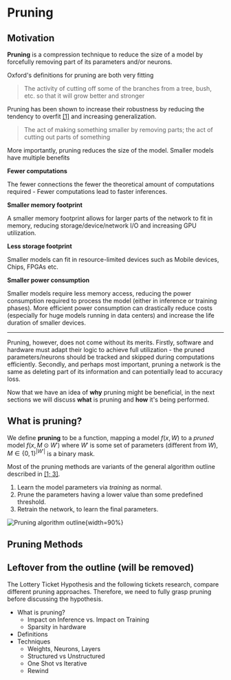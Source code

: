 # Pruning

## Motivation

**Pruning** is a compression technique to reduce the size of a model by forcefully removing part of its parameters and/or neurons.

Oxford's definitions for pruning are both very fitting

> The activity of cutting off some of the branches from a tree, bush, etc. so that it will grow better and stronger

Pruning has been shown to increase their robustness by reducing the tendency to overfit [[1]](#ref-1) and increasing generalization.

> The act of making something smaller by removing parts; the act of cutting out parts of something

More importantly, pruning reduces the size of the model. Smaller models have multiple benefits

**Fewer computations**

The fewer connections the fewer the theoretical amount of computations required - Fewer computations lead to faster inferences.

**Smaller memory footprint**

A smaller memory footprint allows for larger parts of the network to fit in memory, reducing storage/device/network I/O and increasing GPU utilization.

**Less storage footprint**

Smaller models can fit in resource-limited devices such as Mobile devices, Chips, FPGAs etc.

**Smaller power consumption**

Smaller models require less memory access, reducing the power consumption required to process the model (either in inference or training phases). More efficient power consumption can drastically reduce costs (especially for huge models running in data centers) and increase the life duration of smaller devices.

---

Pruning, however, does not come without its merits. Firstly, software and hardware must adapt their logic to achieve full utilization - the pruned parameters/neurons should be tracked and skipped during computations efficiently. Secondly, and perhaps most important, pruning a network is the same as deleting part of its information and can potentially lead to accuracy loss. 

Now that we have an idea of **why** pruning might be beneficial, in the next sections we will discuss **what** is pruning and **how** it's being performed.

## What is pruning?

We define **pruning** to be a function, mapping a model $f(x, W)$ to a _pruned_ model $f(x, M \odot W')$ where $W'$ is some set of parameters (different from $W$), $M \in \{0, 1\}^{|W'|}$ is a binary mask.

Most of the pruning methods are variants of the general algorithm outline described in [[1; 3]](#ref-1).

1. Learn the model parameters via _training_ as normal.
2. Prune the parameters having a lower value than some predefined threshold.
3. Retrain the network, to learn the final parameters.

![Pruning algorithm outline](assets/pruning-algorithm-outline.png){width=90%}

## Pruning Methods

## Leftover from the outline (will be removed)

The Lottery Ticket Hypothesis and the following tickets research, compare different pruning approaches. Therefore, we need to fully grasp pruning before discussing the hypothesis.

- What is pruning?
  - Impact on Inference vs. Impact on Training
  - Sparsity in hardware
- Definitions
- Techniques
  - Weights, Neurons, Layers
  - Structured vs Unstructured
  - One Shot vs Iterative
  - Rewind

